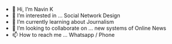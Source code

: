 - 👋 Hi, I’m Navin K
- 👀 I’m interested in ... Social Network Design
- 🌱 I’m currently learning about Journalism
- 💞️ I’m looking to collaborate on ... new systems of Online News
- 📫 How to reach me ... Whatsapp / Phone

<!---
navink121/navink121 is a ✨ special ✨ repository because its `README.md` (this file) appears on your GitHub profile.
You can click the Preview link to take a look at your changes.
--->
